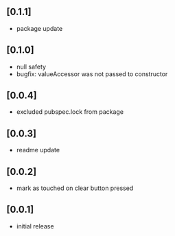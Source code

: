 ## [0.1.1]

* package update

## [0.1.0]

* null safety
* bugfix: valueAccessor was not passed to constructor

## [0.0.4]

* excluded pubspec.lock from package

## [0.0.3]
* readme update

## [0.0.2]

* mark as touched on clear button pressed

## [0.0.1]

* initial release
